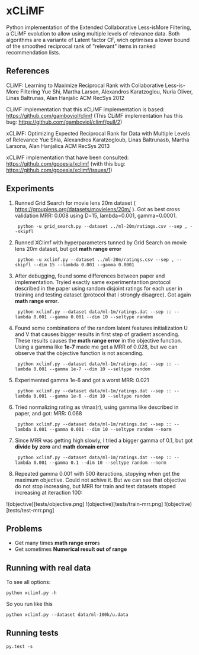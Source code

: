 xCLiMF
======

Python implementation of the Extended Collaborative Less-isMore Filtering, a 
CLiMF evolution to allow using multiple levels of relevance data. Both 
algorithms are a variante of Latent factor CF, wich optimises a lower bound of 
the smoothed reciprocal rank of "relevant" items in ranked recommendation lists.

## References

CLiMF: Learning to Maximize Reciprocal Rank with Collaborative Less-is-More Filtering
Yue Shi, Martha Larson, Alexandros Karatzoglou, Nuria Oliver, Linas Baltrunas, Alan Hanjalic
ACM RecSys 2012

CLiMF implementation that this xCLiMF implementation is based: 
https://github.com/gamboviol/climf (This CLiMF implementation has this bug:
https://github.com/gamboviol/climf/pull/2)

xCLiMF: Optimizing Expected Reciprocal Rank for Data with Multiple Levels of Relevance
Yue Shia, Alexandros Karatzogloub, Linas Baltrunasb, Martha Larsona, Alan Hanjalica
ACM RecSys 2013

xCLiMF implementation that have been consulted: 
https://github.com/gpoesia/xclimf (with this bug: 
https://github.com/gpoesia/xclimf/issues/1)

## Experiments

1. Runned Grid Search for movie lens 20m dataset ( https://grouplens.org/datasets/movielens/20m/ ). Got as best cross validation MRR: 0.008 using D=15, lambda=0.001, gamma=0.0001. 

        python -u grid_search.py --dataset ../ml-20m/ratings.csv --sep , --skipfl
    
2. Runned XClimf with hyperparameters tunned by Grid Search on movie lens 20m dataset, but got **math range error**

        python -u xclimf.py --dataset ../ml-20m/ratings.csv --sep , --skipfl --dim 15 --lambda 0.001 --gamma 0.0001
    
3. After debugging, found some differences between paper and implementation. Tryied exactly same experimentantion protocol described in the paper using random disjoint ratings for each user in training and testing dataset (protocol that i strongly disagree). Got again **math range error**.

        python xclimf.py --dataset data/ml-1m/ratings.dat --sep :: --lambda 0.001 --gamma 0.001 --dim 10 --seltype random

4. Found some combinations of the random latent features initialization U and V that causes bigger results in first step of gradient ascending. These results causes the **math range error** in the objective function. Using a gamma like **1e-7** made me get a MRR of 0.028, but we can observe that the objective function is not ascending.

        python xclimf.py --dataset data/ml-1m/ratings.dat --sep :: --lambda 0.001 --gamma 1e-7 --dim 10 --seltype random

5. Experimented gamma 1e-6 and got a worst MRR: 0.021

        python xclimf.py --dataset data/ml-1m/ratings.dat --sep :: --lambda 0.001 --gamma 1e-6 --dim 10 --seltype random

6. Tried normalizing rating as r/max(r), using gamma like described in paper, and got: MRR: 0.068

        python xclimf.py --dataset data/ml-1m/ratings.dat --sep :: --lambda 0.001 --gamma 0.001 --dim 10 --seltype random --norm

7. Since MRR was getting high slowly, I tried a bigger gamma of 0.1, but got **divide by zero** and **math domain error**

        python xclimf.py --dataset data/ml-1m/ratings.dat --sep :: --lambda 0.001 --gamma 0.1 --dim 10 --seltype random --norm

8. Repeated gamma 0.001 with 500 iteractions, stopying when get the maximum objective. Could not achive it. But we can see that objective do not stop increasing, but MRR for train and test datasets stoped increasing at iteraction 100:

!(objective)[tests/objective.png] 
!(objective)[tests/train-mrr.png] 
!(objective)[tests/test-mrr.png]

## Problems

- Get many times **math range error**s
- Get sometimes **Numerical result out of range**

## Running with real data

To see all options:

    python xclimf.py -h
    
So you run like this 
   
    python xclimf.py --dataset data/ml-100k/u.data
    
## Running tests

    py.test -s


